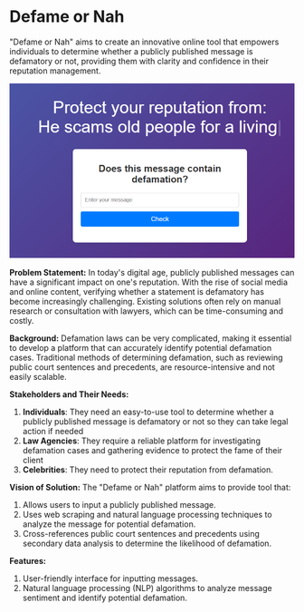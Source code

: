 # Defame or Nah
"Defame or Nah" aims to create an innovative online tool that empowers individuals to determine whether a publicly
published message is defamatory or not, providing them with clarity and confidence in their reputation management.

![alt text](images/home_page.png)

**Problem Statement:**
In today's digital age, publicly published messages can have a significant impact on one's reputation. With the rise
of social media and online content, verifying whether a statement is defamatory has become increasingly challenging.
Existing solutions often rely on manual research or consultation with lawyers, which can be time-consuming and
costly.

**Background:**
Defamation laws can be very complicated, making it essential to develop a platform that can accurately identify
potential defamation cases. Traditional methods of determining defamation, such as reviewing public court sentences
and precedents, are resource-intensive and not easily scalable.

**Stakeholders and Their Needs:**

1. **Individuals**: They need an easy-to-use tool to determine whether a publicly published message is
defamatory or not so they can take legal action if needed
2. **Law Agencies**: They require a reliable platform for investigating defamation cases and gathering
evidence to protect the fame of their client
3. **Celebrities**: They need to protect their reputation from defamation.

**Vision of Solution:**
The "Defame or Nah" platform aims to provide tool that:

1. Allows users to input a publicly published message.
2. Uses web scraping and natural language processing techniques to analyze the message for potential defamation.
3. Cross-references public court sentences and precedents using secondary data analysis to determine the likelihood
of defamation.

**Features:**

1. User-friendly interface for inputting messages.
2. Natural language processing (NLP) algorithms to analyze message sentiment and identify potential defamation.

